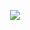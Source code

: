 <p align="center">
  <img src="https://github-widgetbox.vercel.app/api/profile?username=NOTsnipc&data=followers,repositories,stars,commits&theme=darkmode" />
</p>


<!---
NotSnipc/NotSnipc is a ✨ special ✨ repository because its `README.md` (this file) appears on your GitHub profile.
You can click the Preview link to take a look at your changes.
--->
